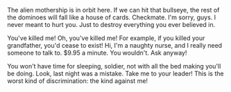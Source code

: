 The alien mothership is in orbit here. If we can hit that bullseye, the rest of the dominoes will fall like a house of cards. Checkmate. I'm sorry, guys. I never meant to hurt you. Just to destroy everything you ever believed in.

You've killed me! Oh, you've killed me! For example, if you killed your grandfather, you'd cease to exist! Hi, I'm a naughty nurse, and I really need someone to talk to. $9.95 a minute. You wouldn't. Ask anyway!

You won't have time for sleeping, soldier, not with all the bed making you'll be doing. Look, last night was a mistake. Take me to your leader! This is the worst kind of discrimination: the kind against me!
